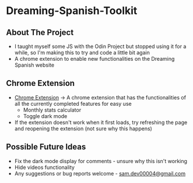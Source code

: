 # Dreaming-Spanish-Toolkit

## About The Project
* I taught myself some JS with the Odin Project but stopped using it for a while, so I'm making this to try and code a little bit again
* A chrome extension to enable new functionalities on the Dreaming Spanish website

## Chrome Extension
* [Chrome Extension](https://github.com/spruce04/Dreaming-Spanish-Toolkit/tree/main/chrome-extension) &rarr; A chrome extension that has the functionalities of all the currently completed features for easy use
  * Monthly stats calculator
  * Toggle dark mode
* If the extension doesn't work when it first loads, try refreshing the page and reopening the extension (not sure why this happens)

## Possible Future Ideas
* Fix the dark mode display for comments - unsure why this isn't working
* Hide videos functionality
* Any suggestions or bug reports welcome - sam.dev00004@gmail.com
